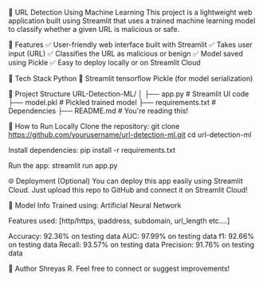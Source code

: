 🧠 URL Detection Using Machine Learning
This project is a lightweight web application built using Streamlit that uses a trained machine learning model to classify whether a given URL is malicious or safe.

📌 Features
✅ User-friendly web interface built with Streamlit
✅ Takes user input (URL)
✅ Classifies the URL as malicious or benign
✅ Model saved using Pickle
✅ Easy to deploy locally or on Streamlit Cloud

🧰 Tech Stack
Python 🐍
Streamlit
tensorflow
Pickle (for model serialization)

📁 Project Structure
URL-Detection-ML/
│
├── app.py                 # Streamlit UI code
├── model.pkl              # Pickled trained model
├── requirements.txt       # Dependencies
├── README.md              # You're reading this!

🚀 How to Run Locally
Clone the repository:
git clone https://github.com/yourusername/url-detection-ml.git
cd url-detection-ml

Install dependencies:
pip install -r requirements.txt

Run the app:
streamlit run app.py

🌐 Deployment (Optional)
You can deploy this app easily using Streamlit Cloud.
Just upload this repo to GitHub and connect it on Streamlit Cloud!

🧠 Model Info 
Trained using: Artificial Neural Network

Features used: [http/https, ipaddress, subdomain, url_length etc....]

Accuracy: 92.36% on testing data
AUC:  97.99% on testing data
f1:  92.66% on testing data
Recall:  93.57% on testing data
Precision:  91.76% on testing data

🙌 Author
Shreyas R.
Feel free to connect or suggest improvements!
